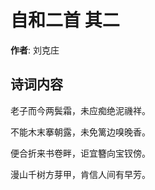 # 自和二首  其二

**作者**: 刘克庄

## 诗词内容

老子而今两鬓霜，未应痴绝泥禨祥。

不能木末搴朝露，未免篱边嗅晚香。

便合折来书卷畔，讵宜簪向宝钗傍。

漫山千树方芽甲，肯信人间有早芳。

